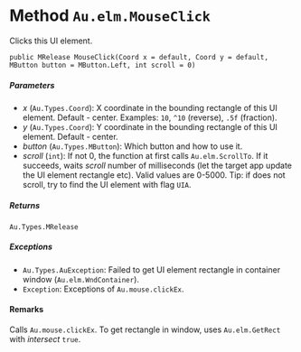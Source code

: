 # Method `Au.elm.MouseClick`

Clicks this UI element.

```
public MRelease MouseClick(Coord x = default, Coord y = default, MButton button = MButton.Left, int scroll = 0)
```

##### Parameters

- *x*  (`Au.Types.Coord`):
    X coordinate in the bounding rectangle of this UI element. Default - center. Examples: `10`, `^10` (reverse), `.5f` (fraction).
- *y*  (`Au.Types.Coord`):
    Y coordinate in the bounding rectangle of this UI element. Default - center.
- *button*  (`Au.Types.MButton`):
    Which button and how to use it.
- *scroll*  (`int`):
    If not 0, the function at first calls `Au.elm.ScrollTo`. If it succeeds, waits *scroll* number of milliseconds (let the target app update the UI element rectangle etc). Valid values are 0-5000. Tip: if does not scroll, try to find the UI element with flag `UIA`.

##### Returns

`Au.Types.MRelease`

##### Exceptions

- `Au.Types.AuException`:
    Failed to get UI element rectangle in container window (`Au.elm.WndContainer`).
- `Exception`:
    Exceptions of `Au.mouse.clickEx`.

#### Remarks

Calls `Au.mouse.clickEx`. To get rectangle in window, uses `Au.elm.GetRect` with *intersect* `true`.